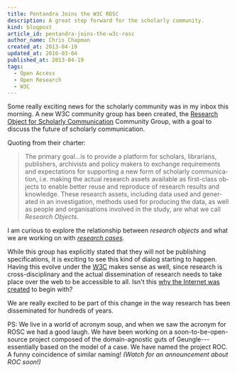 ```yaml
---
title: Pentandra Joins the W3C ROSC
description: A great step forward for the scholarly community.
kind: blogpost
article_id: pentandra-joins-the-w3c-rosc
author_name: Chris Chapman
created_at: 2013-04-19
updated_at: 2016-03-04
published_at: 2013-04-19
tags:
  - Open Access
  - Open Research
  - W3C
---
```


Some really exciting news for the scholarly community was in my inbox this
morning. A new W3C community group has been created, the [Research Object for
Scholarly Communication][rosc] Community Group, with a goal to discuss the
future of scholarly communication.

<!--MORE-->

Quoting from their charter:

<div class="bq grab" lang="en-GB">

> The primary goal...is to provide a platform for scholars, librarians,
> publishers, archivists and policy makers to exchange requirements and
> expectations for supporting a new form of scholarly communication, i.e.
> making the actual research assets available as first-class objects to enable
> better reuse and reproduce of research results and knowledge. These research
> assets, including data used and generated in an investigation, methods used
> for producing the data, as well as people and organisations involved in the
> study, are what we call <dfn id="def:research-objects">Research
> Objects</dfn>.

</div>

I am curious to explore the relationship between _research objects_ and what we
are working on with [_research cases_](/research/process/#the-research-case).

While this group has explicitly stated that they will not be publishing
specifications, it is exciting to see this kind of dialog starting to happen.
Having this evolve under the [W3C](http://www.w3.org/) makes sense as well,
since research is cross-disciplinary and the actual dissemination of research
needs to take place over the web to be accessible to all. Isn't this [why the
Internet was created][Arpanet] to begin with?

We are really excited to be part of this change in the way research has been
disseminated for hundreds of years.

PS: We live in a world of acronym soup, and when we saw the acronym for ROSC we
had a good laugh. We have been working on a soon-to-be-open-source project
composed of the domain-agnostic guts of Geungle---essentially based on the
model of a case. We have named the project ROC. A funny coincidence of similar
naming! _(Watch for an announcement about ROC soon!)_

[rosc]: <http://www.w3.org/community/rosc/>
[arpanet]: <http://en.wikipedia.org/wiki/Arpanet> "Arpanet on Wikipedia"
